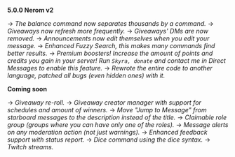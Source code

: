 __**5.0.0 Nerom v2**__

→ *The balance command now separates thousands by a command.*
→ *Giveaways now refresh more frequently.*
→ *Giveaways' DMs are now removed.*
→ *Announcements now edit themselves when you edit your message.*
→ *Enhanced Fuzzy Search, this makes many commands find better results.*
→ *Premium boosters! Increase the amount of points and credits you gain in your server! Run `Skyra, donate` and contact me in Direct Messages to enable this feature.*
→ *Rewrote the entire code to another language, patched all bugs (even hidden ones) with it.*

**Coming soon**

→ *Giveaway re-roll.*
→ *Giveaway creator manager with support for schedules and amount of winners.*
→ *Move "Jump to Message" from starboard messages to the description instead of the title.*
→ *Claimable role group (groups where you can have only one of the roles).*
→ *Message alerts on any moderation action (not just warnings).*
→ *Enhanced feedback support with status report.*
→ *Dice command using the dice syntax.*
→ *Twitch streams.*
